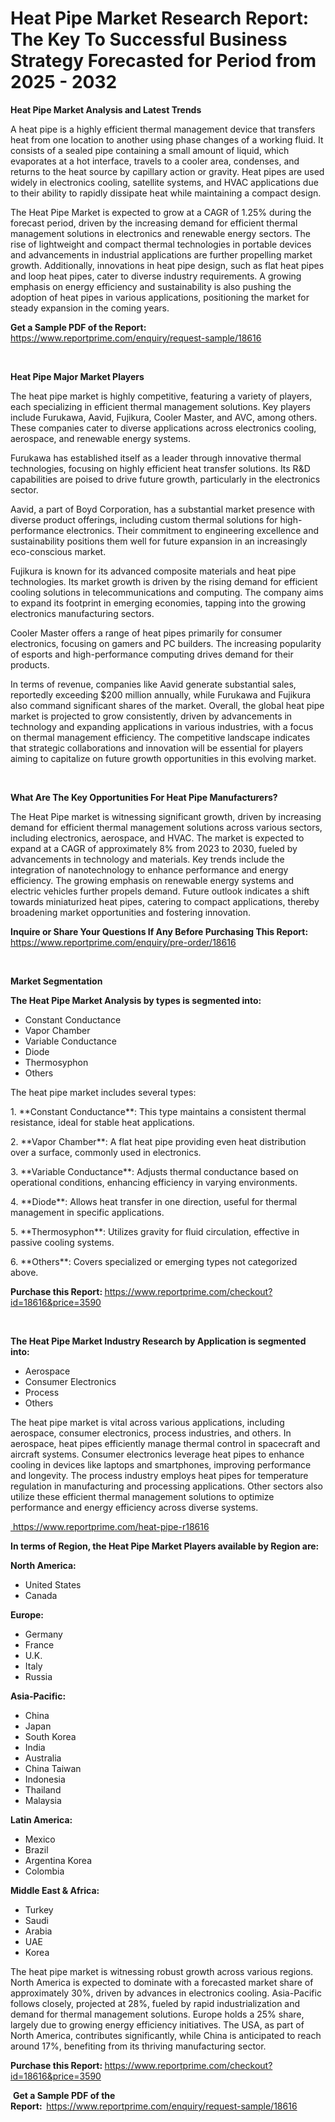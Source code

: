 <p><h1>Heat Pipe Market Research Report: The Key To Successful Business Strategy Forecasted for Period from 2025 - 2032</h1></p><p><strong>Heat Pipe Market Analysis and Latest Trends</strong></p>
<p><p>A heat pipe is a highly efficient thermal management device that transfers heat from one location to another using phase changes of a working fluid. It consists of a sealed pipe containing a small amount of liquid, which evaporates at a hot interface, travels to a cooler area, condenses, and returns to the heat source by capillary action or gravity. Heat pipes are used widely in electronics cooling, satellite systems, and HVAC applications due to their ability to rapidly dissipate heat while maintaining a compact design.</p><p>The Heat Pipe Market is expected to grow at a CAGR of 1.25% during the forecast period, driven by the increasing demand for efficient thermal management solutions in electronics and renewable energy sectors. The rise of lightweight and compact thermal technologies in portable devices and advancements in industrial applications are further propelling market growth. Additionally, innovations in heat pipe design, such as flat heat pipes and loop heat pipes, cater to diverse industry requirements. A growing emphasis on energy efficiency and sustainability is also pushing the adoption of heat pipes in various applications, positioning the market for steady expansion in the coming years.</p></p>
<p><strong>Get a Sample PDF of the Report:&nbsp;</strong> <a href="https://www.reportprime.com/enquiry/request-sample/18616?utm_campaign=4438&utm_medium=2&utm_source=Github&utm_content=ia&utm_term=18052025&utm_id=heat-pipe">https://www.reportprime.com/enquiry/request-sample/18616</a></p>
<p>&nbsp;</p>
<p><strong>Heat Pipe Major Market Players</strong></p>
<p><p>The heat pipe market is highly competitive, featuring a variety of players, each specializing in efficient thermal management solutions. Key players include Furukawa, Aavid, Fujikura, Cooler Master, and AVC, among others. These companies cater to diverse applications across electronics cooling, aerospace, and renewable energy systems.</p><p>Furukawa has established itself as a leader through innovative thermal technologies, focusing on highly efficient heat transfer solutions. Its R&D capabilities are poised to drive future growth, particularly in the electronics sector.</p><p>Aavid, a part of Boyd Corporation, has a substantial market presence with diverse product offerings, including custom thermal solutions for high-performance electronics. Their commitment to engineering excellence and sustainability positions them well for future expansion in an increasingly eco-conscious market.</p><p>Fujikura is known for its advanced composite materials and heat pipe technologies. Its market growth is driven by the rising demand for efficient cooling solutions in telecommunications and computing. The company aims to expand its footprint in emerging economies, tapping into the growing electronics manufacturing sectors.</p><p>Cooler Master offers a range of heat pipes primarily for consumer electronics, focusing on gamers and PC builders. The increasing popularity of esports and high-performance computing drives demand for their products.</p><p>In terms of revenue, companies like Aavid generate substantial sales, reportedly exceeding $200 million annually, while Furukawa and Fujikura also command significant shares of the market. Overall, the global heat pipe market is projected to grow consistently, driven by advancements in technology and expanding applications in various industries, with a focus on thermal management efficiency. The competitive landscape indicates that strategic collaborations and innovation will be essential for players aiming to capitalize on future growth opportunities in this evolving market.</p></p>
<p>&nbsp;</p>
<p><strong>What Are The Key Opportunities For Heat Pipe Manufacturers?</strong></p>
<p><p>The Heat Pipe market is witnessing significant growth, driven by increasing demand for efficient thermal management solutions across various sectors, including electronics, aerospace, and HVAC. The market is expected to expand at a CAGR of approximately 8% from 2023 to 2030, fueled by advancements in technology and materials. Key trends include the integration of nanotechnology to enhance performance and energy efficiency. The growing emphasis on renewable energy systems and electric vehicles further propels demand. Future outlook indicates a shift towards miniaturized heat pipes, catering to compact applications, thereby broadening market opportunities and fostering innovation.</p></p>
<p><strong>Inquire or Share Your Questions If Any Before Purchasing This Report:</strong> <a href="https://www.reportprime.com/enquiry/pre-order/18616?utm_campaign=4438&utm_medium=2&utm_source=Github&utm_content=ia&utm_term=18052025&utm_id=heat-pipe">https://www.reportprime.com/enquiry/pre-order/18616</a></p>
<p>&nbsp;</p>
<p><strong>Market Segmentation</strong></p>
<p><strong>The Heat Pipe Market Analysis by types is segmented into:</strong></p>
<p><ul><li>Constant Conductance</li><li>Vapor Chamber</li><li>Variable Conductance</li><li>Diode</li><li>Thermosyphon</li><li>Others</li></ul></p>
<p><p>The heat pipe market includes several types: </p><p>1. **Constant Conductance**: This type maintains a consistent thermal resistance, ideal for stable heat applications.</p><p>2. **Vapor Chamber**: A flat heat pipe providing even heat distribution over a surface, commonly used in electronics.</p><p>3. **Variable Conductance**: Adjusts thermal conductance based on operational conditions, enhancing efficiency in varying environments.</p><p>4. **Diode**: Allows heat transfer in one direction, useful for thermal management in specific applications.</p><p>5. **Thermosyphon**: Utilizes gravity for fluid circulation, effective in passive cooling systems.</p><p>6. **Others**: Covers specialized or emerging types not categorized above.</p></p>
<p><strong>Purchase this Report:&nbsp;</strong><a href="https://www.reportprime.com/checkout?id=18616&price=3590&utm_campaign=4438&utm_medium=2&utm_source=Github&utm_content=ia&utm_term=18052025&utm_id=heat-pipe">https://www.reportprime.com/checkout?id=18616&price=3590</a></p>
<p>&nbsp;</p>
<p><strong>The Heat Pipe Market Industry Research by Application is segmented into:</strong></p>
<p><ul><li>Aerospace</li><li>Consumer Electronics</li><li>Process</li><li>Others</li></ul></p>
<p><p>The heat pipe market is vital across various applications, including aerospace, consumer electronics, process industries, and others. In aerospace, heat pipes efficiently manage thermal control in spacecraft and aircraft systems. Consumer electronics leverage heat pipes to enhance cooling in devices like laptops and smartphones, improving performance and longevity. The process industry employs heat pipes for temperature regulation in manufacturing and processing applications. Other sectors also utilize these efficient thermal management solutions to optimize performance and energy efficiency across diverse systems.</p></p>
<p><a href="https://www.reportprime.com/heat-pipe-r18616?utm_campaign=4438&utm_medium=2&utm_source=Github&utm_content=ia&utm_term=18052025&utm_id=heat-pipe">&nbsp;https://www.reportprime.com/heat-pipe-r18616</a></p>
<p><strong>In terms of Region, the Heat Pipe Market Players available by Region are:</strong></p>
<p>
    <p> <strong> North America: </strong>
        <ul>
            <li>United States</li>
            <li>Canada</li>
        </ul>
        </p> 
    <p> <strong> Europe: </strong>
        <ul>
            <li>Germany</li>
            <li>France</li>
            <li>U.K.</li>
            <li>Italy</li>
            <li>Russia</li>
        </ul>
        </p> 
    <p> <strong> Asia-Pacific: </strong>
        <ul>
            <li>China</li>
            <li>Japan</li>
            <li>South Korea</li>
            <li>India</li>
            <li>Australia</li>
            <li>China Taiwan</li>
            <li>Indonesia</li>
            <li>Thailand</li>
            <li>Malaysia</li>
        </ul>
        </p> 
    <p> <strong> Latin America: </strong>
        <ul>
            <li>Mexico</li>
            <li>Brazil</li>
            <li>Argentina Korea</li>
            <li>Colombia</li>
        </ul>
        </p> 
    <p> <strong> Middle East & Africa: </strong>
        <ul>
            <li>Turkey</li>
            <li>Saudi</li>
            <li>Arabia</li>
            <li>UAE</li>
            <li>Korea</li>
        </ul>
    </p>
    </p>
<p><p>The heat pipe market is witnessing robust growth across various regions. North America is expected to dominate with a forecasted market share of approximately 30%, driven by advances in electronics cooling. Asia-Pacific follows closely, projected at 28%, fueled by rapid industrialization and demand for thermal management solutions. Europe holds a 25% share, largely due to growing energy efficiency initiatives. The USA, as part of North America, contributes significantly, while China is anticipated to reach around 17%, benefiting from its thriving manufacturing sector.</p></p>
<p><strong>Purchase this Report: </strong><a href="https://www.reportprime.com/checkout?id=18616&price=3590&utm_campaign=4438&utm_medium=2&utm_source=Github&utm_content=ia&utm_term=18052025&utm_id=heat-pipe">https://www.reportprime.com/checkout?id=18616&price=3590</a></p>
<p>&nbsp;<strong>Get a Sample PDF of the Report:&nbsp;&nbsp;</strong><a href="https://www.reportprime.com/enquiry/request-sample/18616?utm_campaign=4438&utm_medium=2&utm_source=Github&utm_content=ia&utm_term=18052025&utm_id=heat-pipe">https://www.reportprime.com/enquiry/request-sample/18616</a></p>
<p><strong></strong></p>
<p><p></p><p></p><p></p></p>
